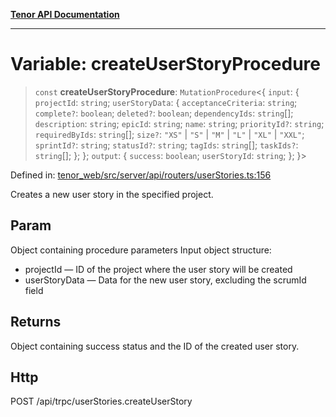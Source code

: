 [**Tenor API Documentation**](../../README.md)

***

# Variable: createUserStoryProcedure

> `const` **createUserStoryProcedure**: `MutationProcedure`\<\{ `input`: \{ `projectId`: `string`; `userStoryData`: \{ `acceptanceCriteria`: `string`; `complete?`: `boolean`; `deleted?`: `boolean`; `dependencyIds`: `string`[]; `description`: `string`; `epicId`: `string`; `name`: `string`; `priorityId?`: `string`; `requiredByIds`: `string`[]; `size?`: `"XS"` \| `"S"` \| `"M"` \| `"L"` \| `"XL"` \| `"XXL"`; `sprintId?`: `string`; `statusId?`: `string`; `tagIds`: `string`[]; `taskIds?`: `string`[]; \}; \}; `output`: \{ `success`: `boolean`; `userStoryId`: `string`; \}; \}\>

Defined in: [tenor\_web/src/server/api/routers/userStories.ts:156](https://github.com/Apantli/Tenor/blob/b33873959b5093fc3e3d66ac4f230a78a6395bbd/tenor_web/src/server/api/routers/userStories.ts#L156)

Creates a new user story in the specified project.

## Param

Object containing procedure parameters
Input object structure:
- projectId — ID of the project where the user story will be created
- userStoryData — Data for the new user story, excluding the scrumId field

## Returns

Object containing success status and the ID of the created user story.

## Http

POST /api/trpc/userStories.createUserStory
